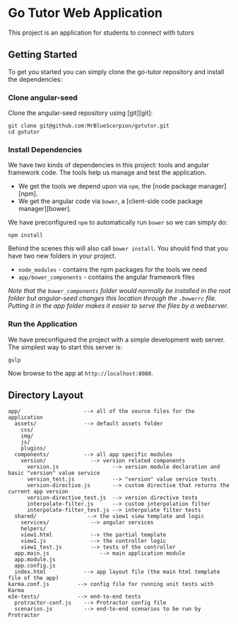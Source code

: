 # Go Tutor Web Application

This project is an application for students to connect with tutors

## Getting Started

To get you started you can simply clone the go-tutor repository and install the dependencies:

### Clone angular-seed

Clone the angular-seed repository using [git][git]:

```
git clone git@github.com:MrBlueScorpion/gotutor.git
cd gotutor
```

### Install Dependencies

We have two kinds of dependencies in this project: tools and angular framework code.  The tools help
us manage and test the application.

* We get the tools we depend upon via `npm`, the [node package manager][npm].
* We get the angular code via `bower`, a [client-side code package manager][bower].

We have preconfigured `npm` to automatically run `bower` so we can simply do:

```
npm install
```

Behind the scenes this will also call `bower install`.  You should find that you have two new
folders in your project.

* `node_modules` - contains the npm packages for the tools we need
* `app/bower_components` - contains the angular framework files

*Note that the `bower_components` folder would normally be installed in the root folder but
angular-seed changes this location through the `.bowerrc` file.  Putting it in the app folder makes
it easier to serve the files by a webserver.*

### Run the Application

We have preconfigured the project with a simple development web server.  The simplest way to start
this server is:

```
gulp
```

Now browse to the app at `http://localhost:8080`.



## Directory Layout

```
app/                    --> all of the source files for the application
  assets/               --> default assets folder
    css/
    img/
    js/
    plugins/
  components/           --> all app specific modules
    version/              --> version related components
      version.js                 --> version module declaration and basic "version" value service
      version_test.js            --> "version" value service tests
      version-directive.js       --> custom directive that returns the current app version
      version-directive_test.js  --> version directive tests
      interpolate-filter.js      --> custom interpolation filter
      interpolate-filter_test.js --> interpolate filter tests
  shared/                --> the view1 view template and logic
    services/             --> angular services
    helpers/
    view1.html            --> the partial template
    view1.js              --> the controller logic
    view1_test.js         --> tests of the controller
  app.main.js                --> main application module
  app.module.js
  app.config.js
  index.html            --> app layout file (the main html template file of the app)
karma.conf.js         --> config file for running unit tests with Karma
e2e-tests/            --> end-to-end tests
  protractor-conf.js    --> Protractor config file
  scenarios.js          --> end-to-end scenarios to be run by Protractor
```
